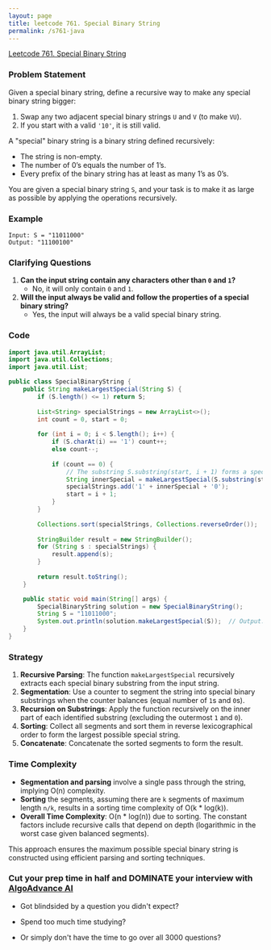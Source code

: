 ```yaml
---
layout: page
title: leetcode 761. Special Binary String
permalink: /s761-java
---
```

[Leetcode 761. Special Binary String](https://algoadvance.github.io/algoadvance/l761)
### Problem Statement

Given a special binary string, define a recursive way to make any special binary string bigger:
1. Swap any two adjacent special binary strings `U` and `V` (to make `VU`).
2. If you start with a valid `'10'`, it is still valid.

A "special" binary string is a binary string defined recursively:
- The string is non-empty.
- The number of 0’s equals the number of 1’s.
- Every prefix of the binary string has at least as many 1’s as 0’s.

You are given a special binary string `S`, and your task is to make it as large as possible by applying the operations recursively.

### Example
```text
Input: S = "11011000"
Output: "11100100"
```

### Clarifying Questions
1. **Can the input string contain any characters other than `0` and `1`?**
   - No, it will only contain `0` and `1`.
2. **Will the input always be valid and follow the properties of a special binary string?**
   - Yes, the input will always be a valid special binary string.

### Code

```java
import java.util.ArrayList;
import java.util.Collections;
import java.util.List;

public class SpecialBinaryString {
    public String makeLargestSpecial(String S) {
        if (S.length() <= 1) return S;
        
        List<String> specialStrings = new ArrayList<>();
        int count = 0, start = 0;
        
        for (int i = 0; i < S.length(); i++) {
            if (S.charAt(i) == '1') count++;
            else count--;
            
            if (count == 0) {
                // The substring S.substring(start, i + 1) forms a special string.
                String innerSpecial = makeLargestSpecial(S.substring(start + 1, i));
                specialStrings.add('1' + innerSpecial + '0');
                start = i + 1;
            }
        }
        
        Collections.sort(specialStrings, Collections.reverseOrder());
        
        StringBuilder result = new StringBuilder();
        for (String s : specialStrings) {
            result.append(s);
        }
        
        return result.toString();
    }

    public static void main(String[] args) {
        SpecialBinaryString solution = new SpecialBinaryString();
        String S = "11011000";
        System.out.println(solution.makeLargestSpecial(S));  // Output: "11100100"
    }
}
```

### Strategy

1. **Recursive Parsing**: The function `makeLargestSpecial` recursively extracts each special binary substring from the input string.
2. **Segmentation**: Use a counter to segment the string into special binary substrings when the counter balances (equal number of `1`s and `0`s).
3. **Recursion on Substrings**: Apply the function recursively on the inner part of each identified substring (excluding the outermost `1` and `0`).
4. **Sorting**: Collect all segments and sort them in reverse lexicographical order to form the largest possible special string.
5. **Concatenate**: Concatenate the sorted segments to form the result.

### Time Complexity

- **Segmentation and parsing** involve a single pass through the string, implying O(n) complexity.
- **Sorting** the segments, assuming there are `k` segments of maximum length `n/k`, results in a sorting time complexity of O(k * log(k)).
- **Overall Time Complexity**: O(n * log(n)) due to sorting. The constant factors include recursive calls that depend on depth (logarithmic in the worst case given balanced segments).

This approach ensures the maximum possible special binary string is constructed using efficient parsing and sorting techniques.


### Cut your prep time in half and DOMINATE your interview with [AlgoAdvance AI](https://algoAdvance.com)

- Got blindsided by a question you didn't expect?

- Spend too much time studying?

- Or simply don't have the time to go over all 3000 questions?


